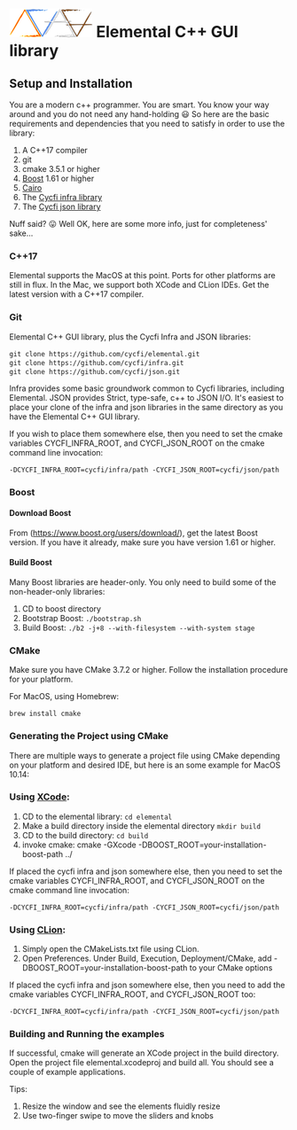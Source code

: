 # ![Elemental-Logo](images/elemental.png) Elemental C++ GUI library

## Setup and Installation

You are a modern c++ programmer. You are smart. You know your way around and
you do not need any hand-holding :smiley: So here are the basic requirements
and dependencies that you need to satisfy in order to use the library:

1. A C++17 compiler
2. git
3. cmake 3.5.1 or higher
4. [Boost](https://www.boost.org/) 1.61 or higher
5. [Cairo](https://cairographics.org/)
6. The [Cycfi infra library](https://github.com/cycfi/infra/)
7. The [Cycfi json library](https://github.com/cycfi/json/)

Nuff said? :stuck_out_tongue: Well OK, here are some more info, just for
completeness' sake...

### C++17

Elemental supports the MacOS at this point. Ports for other platforms are
still in flux. In the Mac, we support both XCode and CLion IDEs. Get the
latest version with a C++17 compiler.

### Git

Elemental C++ GUI library, plus the Cycfi Infra and JSON libraries:

```
git clone https://github.com/cycfi/elemental.git
git clone https://github.com/cycfi/infra.git
git clone https://github.com/cycfi/json.git
```

Infra provides some basic groundwork common to Cycfi libraries, including
Elemental. JSON provides Strict, type-safe, c++ to JSON I/O.  It's easiest to
place your clone of the infra and json libraries in the same directory as 
you have the Elemental C++ GUI library.

If you wish to place them somewhere else, then you need to set the cmake
variables CYCFI_INFRA_ROOT, and CYCFI_JSON_ROOT on the cmake command line
invocation:

```
-DCYCFI_INFRA_ROOT=cycfi/infra/path -CYCFI_JSON_ROOT=cycfi/json/path
```

### Boost

#### Download Boost

From (https://www.boost.org/users/download/), get the latest Boost version.
If you have it already, make sure you have version 1.61 or higher.

#### Build Boost

Many Boost libraries are header-only. You only need to build some of the
non-header-only libraries:

1. CD to boost directory
2. Bootstrap Boost: ```./bootstrap.sh```
3. Build Boost: ```./b2 -j+8 --with-filesystem --with-system stage```


### CMake

Make sure you have CMake 3.7.2 or higher. Follow the installation procedure
for your platform.

For MacOS, using Homebrew:

```
brew install cmake
```
### Generating the Project using CMake

There are multiple ways to generate a project file using CMake depending on 
your platform and desired IDE, but here is an some example for MacOS 10.14:

### Using [XCode](https://developer.apple.com/xcode/):

1. CD to the elemental library: ```cd elemental```
2. Make a build directory inside the elemental directory ```mkdir build```
3. CD to the build directory: ```cd build```
4. invoke cmake: cmake -GXcode -DBOOST_ROOT=your-installation-boost-path ../

If placed the cycfi infra and json somewhere else, then you need to set the 
cmake variables CYCFI_INFRA_ROOT, and CYCFI_JSON_ROOT on the cmake command line
invocation:

```
-DCYCFI_INFRA_ROOT=cycfi/infra/path -CYCFI_JSON_ROOT=cycfi/json/path
```

### Using [CLion](https://www.jetbrains.com/clion/):

1. Simply open the CMakeLists.txt file using CLion.
2. Open Preferences. Under Build, Execution, Deployment/CMake, add
   -DBOOST_ROOT=your-installation-boost-path to your CMake options
   
If placed the cycfi infra and json somewhere else, then you need to add the 
cmake variables CYCFI_INFRA_ROOT, and CYCFI_JSON_ROOT too:

```
-DCYCFI_INFRA_ROOT=cycfi/infra/path -CYCFI_JSON_ROOT=cycfi/json/path
```

### Building and Running the examples

If successful, cmake will generate an XCode project in the build directory.
Open the project file elemental.xcodeproj and build all. You should see a
couple of example applications.

Tips:
1. Resize the window and see the elements fluidly resize
2. Use two-finger swipe to move the sliders and knobs
